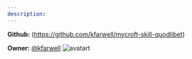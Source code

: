 ```yaml
---
description: 
---
```



**Github:** (https://github.com/kfarwell/mycroft-skill-quodlibet)

**Owner:** [@kfarwell](https://github.com/kfarwell) ![avatart](https://avatars1.githubusercontent.com/u/4172356?v=4)

